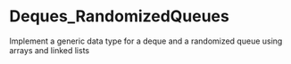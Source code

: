 # Deques_RandomizedQueues
Implement a generic data type for a deque and a randomized queue using arrays and linked lists
